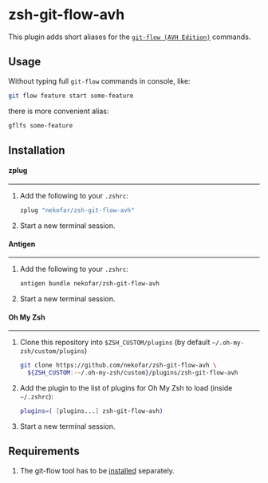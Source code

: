 # zsh-git-flow-avh

This plugin adds short aliases for the [`git-flow (AVH Edition)`](https://github.com/petervanderdoes/gitflow-avh) commands.

## Usage

Without typing full `git-flow` commands in console, like:

   ```zsh
   git flow feature start some-feature
   ```

there is more convenient alias:

   ```zsh
   gflfs some-feature
   ```

## Installation

#### zplug

---

1. Add the following to your `.zshrc`:

   ```zsh
   zplug "nekofar/zsh-git-flow-avh"
   ```

2. Start a new terminal session.

#### Antigen

---

1. Add the following to your `.zshrc`:

   ```zsh
   antigen bundle nekofar/zsh-git-flow-avh
   ```

2. Start a new terminal session.

#### Oh My Zsh

---

1. Clone this repository into `$ZSH_CUSTOM/plugins` (by default `~/.oh-my-zsh/custom/plugins`)

   ```zsh
   git clone https://github.com/nekofar/zsh-git-flow-avh \
     ${ZSH_CUSTOM:-~/.oh-my-zsh/custom}/plugins/zsh-git-flow-avh
   ```

2. Add the plugin to the list of plugins for Oh My Zsh to load (inside `~/.zshrc`):

   ```zsh
   plugins=( [plugins...] zsh-git-flow-avh)
   ```

3. Start a new terminal session.

## Requirements

1. The git-flow tool has to be [installed](https://github.com/petervanderdoes/gitflow-avh#installing-git-flow)
   separately.
